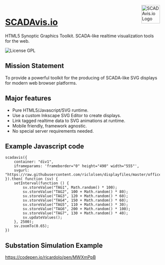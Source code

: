 <a href="https://scadavis.io/">
    <img src="https://github.com/riclolsen/scadavis/raw/master/src/images/scadavis.svg" alt="SCADAvis.io Logo" title="SCADAvis.io" align="right" height="60" />
</a>

[SCADAvis.io](https://scadavis.io/)
============

HTML5 Synoptic Graphics Toolkit. SCADA-like realtime visualization tools for the web.

![](https://img.shields.io/badge/license-GPL-green "License GPL")

## Mission Statement

To provide a powerful toolkit for the producing of SCADA-like SVG displays for modern web browser platforms.

## Major features

* Pure HTML5/Javascript/SVG runtime.
* Use a custom Inkscape SVG Editor to create displays.
* Link tagged realtime data to SVG animations at runtime.
* Mobile friendly, framework agnostic.
* No special server requirements needed.

## Example Javascript code

    scadavis({
        container: "div1",
        iframeparams: 'frameborder="0" height="490" width="555"',
        svgurl: "https://raw.githubusercontent.com/riclolsen/displayfiles/master/office.svg"
    }).then( function (sv) {
        setInterval(function () {
            sv.storeValue("TAG1", Math.random() * 100);
            sv.storeValue("TAG2", 100 + Math.random() * 80);
            sv.storeValue("TAG3", 120 + Math.random() * 60);
            sv.storeValue("TAG4", 150 + Math.random() * 60);
            sv.storeValue("TAG5", 110 + Math.random() * 30);
            sv.storeValue("TAG6", 200 + Math.random() * 100);
            sv.storeValue("TAG7", 130 + Math.random() * 40);
            sv.updateValues();
        }, 2500);
        sv.zoomTo(0.65);  
    })

## Substation Simulation Example

https://codepen.io/ricardolo/pen/MWXmPpB




